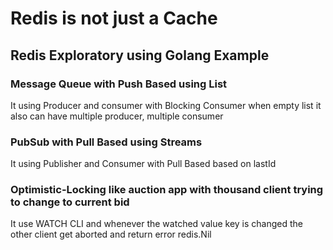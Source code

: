 # Redis is not just a Cache
## Redis Exploratory using Golang Example


### Message Queue with Push Based using List
It using Producer and consumer with Blocking Consumer when empty list
it also can have multiple producer, multiple consumer

### PubSub with Pull Based using Streams
It using Publisher and Consumer with Pull Based based on lastId


### Optimistic-Locking like auction app with thousand client trying to change to current bid
It use WATCH CLI and whenever the watched value key is changed the other client get aborted and return error redis.Nil
